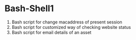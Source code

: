 # Bash-Shell1
1. Bash script for change macaddress of present session
2. Bash script for customized way of checking website status
3. Bash script for email details of an asset
